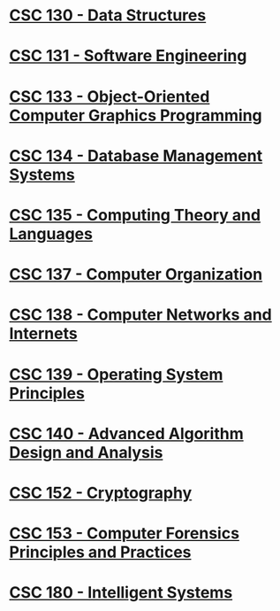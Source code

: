 
# [CSC 130 - Data Structures](https://github.com/diaoshen/CSUS_Coursework/tree/master/CSC%20130)
# [CSC 131 - Software Engineering](https://github.com/diaoshen/CSUS_Coursework/tree/master/CSC%20131)
# [CSC 133 - Object-Oriented Computer Graphics Programming](https://github.com/diaoshen/CSUS_Coursework/tree/master/CSC%20133)
# [CSC 134 - Database Management Systems]()
# [CSC 135 - Computing Theory and Languages](https://github.com/diaoshen/CSUS_Coursework/tree/master/CSC%20135)
# [CSC 137 - Computer Organization]()
# [CSC 138 - Computer Networks and Internets]()
# [CSC 139 - Operating System Principles](https://github.com/diaoshen/CSUS_Coursework/tree/master/CSC%20139)
# [CSC 140 - Advanced Algorithm Design and Analysis]()
# [CSC 152 - Cryptography]()
# [CSC 153 - Computer Forensics Principles and Practices](https://github.com/diaoshen/CSUS_Coursework/tree/master/CSC%20153)
# [CSC 180 - Intelligent Systems]()
